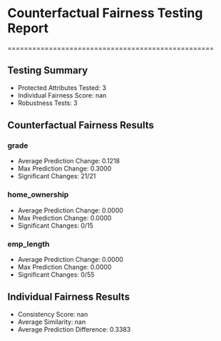 # Counterfactual Fairness Testing Report
==================================================

## Testing Summary
- Protected Attributes Tested: 3
- Individual Fairness Score: nan
- Robustness Tests: 3

## Counterfactual Fairness Results
### grade
- Average Prediction Change: 0.1218
- Max Prediction Change: 0.3000
- Significant Changes: 21/21

### home_ownership
- Average Prediction Change: 0.0000
- Max Prediction Change: 0.0000
- Significant Changes: 0/15

### emp_length
- Average Prediction Change: 0.0000
- Max Prediction Change: 0.0000
- Significant Changes: 0/55

## Individual Fairness Results
- Consistency Score: nan
- Average Similarity: nan
- Average Prediction Difference: 0.3383
